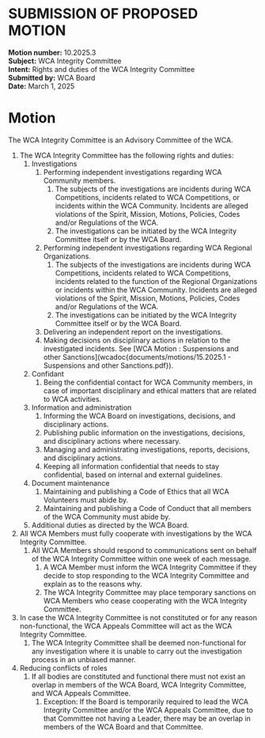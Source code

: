 # SUBMISSION OF PROPOSED MOTION

**Motion number:** 10.2025.3  
**Subject:** WCA Integrity Committee  
**Intent:** Rights and duties of the WCA Integrity Committee  
**Submitted by:** WCA Board  
**Date:** March 1, 2025   

# Motion

The WCA Integrity Committee is an Advisory Committee of the WCA.

1. The WCA Integrity Committee has the following rights and duties:
   1. Investigations
      1. Performing independent investigations regarding WCA Community members.
         1. The subjects of the investigations are incidents during WCA Competitions, incidents related to WCA Competitions, or incidents within the WCA Community. Incidents are alleged violations of the Spirit, Mission, Motions, Policies, Codes and/or Regulations of the WCA.
         2. The investigations can be initiated by the WCA Integrity Committee itself or by the WCA Board.
      2. Performing independent investigations regarding WCA Regional Organizations.
         1. The subjects of the investigations are incidents during WCA Competitions, incidents related to WCA Competitions, incidents related to the function of the Regional Organizations or incidents within the WCA Community. Incidents are alleged violations of the Spirit, Mission, Motions, Policies, Codes and/or Regulations of the WCA.
         2. The investigations can be initiated by the WCA Integrity Committee itself or by the WCA Board.
      3. Delivering an independent report on the investigations.
      4. Making decisions on disciplinary actions in relation to the investigated incidents. See [WCA Motion : Suspensions and other Sanctions](wcadoc{documents/motions/15.2025.1 - Suspensions and other Sanctions.pdf}).
   2. Confidant
      1. Being the confidential contact for WCA Community members, in case of important disciplinary and ethical matters that are related to WCA activities.
   3. Information and administration
      1. Informing the WCA Board on investigations, decisions, and disciplinary actions.
      2. Publishing public information on the investigations, decisions, and disciplinary actions where necessary.
      3. Managing and administrating investigations, reports, decisions, and disciplinary actions.
      4. Keeping all information confidential that needs to stay confidential, based on internal and external guidelines.
   4. Document maintenance
      1. Maintaining and publishing a Code of Ethics that all WCA Volunteers must abide by.
      2. Maintaining and publishing a Code of Conduct that all members of the WCA Community must abide by.
   5. Additional duties as directed by the WCA Board. 
2. All WCA Members must fully cooperate with investigations by the WCA Integrity Committee.
   1. All WCA Members should respond to communications sent on behalf of the WCA Integrity Committee within one week of each message.
      1. A WCA Member must inform the WCA Integrity Committee if they decide to stop responding to the WCA Integrity Committee and explain as to the reasons why.
      2. The WCA Integrity Committee may place temporary sanctions on WCA Members who cease cooperating with the WCA Integrity Committee.
3. In case the WCA Integrity Committee is not constituted or for any reason non-functional, the WCA Appeals Committee will act as the WCA Integrity Committee.
   1. The WCA Integrity Committee shall be deemed non-functional for any investigation where it is unable to carry out the investigation process in an unbiased manner.
4. Reducing conflicts of roles
   1. If all bodies are constituted and functional there must not exist an overlap in members of the WCA Board, WCA Integrity Committee, and WCA Appeals Committee.
      1. Exception: If the Board is temporarily required to lead the WCA Integrity Committee and/or the WCA Appeals Committee, due to that Committee not having a Leader, there may be an overlap in members of the WCA Board and that Committee.
